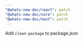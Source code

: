 ```yaml
---
"@whats-new-doc/react": patch
"@whats-new-doc/core": patch
"@whats-new-doc/next": patch
---
```


Add `clean-package` to package.json
